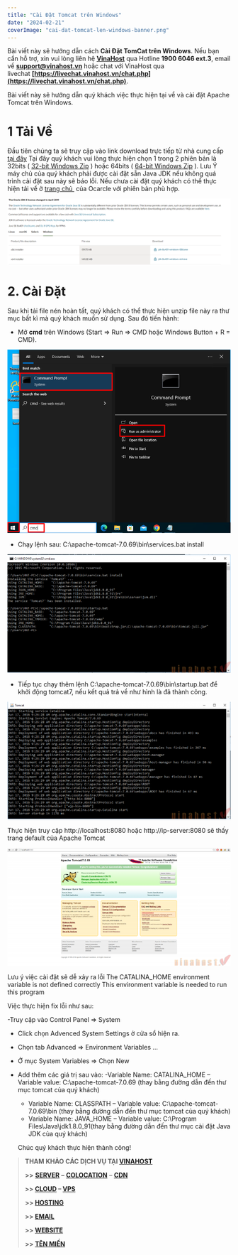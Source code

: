 ```yaml
---
title: "Cài Đặt Tomcat trên Windows"
date: "2024-02-21"
coverImage: "cai-dat-tomcat-len-windows-banner.png"
---
```


Bài viết này sẽ hướng dẫn cách **Cài Đặt TomCat trên Windows**. Nếu bạn cần hỗ trợ, xin vui lòng liên hệ [**VinaHost**](https://blog.vinahost.vn/) qua Hotline **1900 6046 ext.3**, email về **support@vinahost.vn** hoặc chat với VinaHost qua livechat **[https://livechat.vinahost.vn/chat.php](https://livechat.vinahost.vn/chat.php)**.

Bài viết này sẽ hướng dẫn quý khách việc thực hiện tại về và cài đặt Apache Tomcat trên Windows.

# 1 Tải Về
Đầu tiên chúng ta sẽ truy cập vào link download trực tiếp từ nhà cung cấp <a href="http://tomcat.apache.org/download-70.cgi" target="_blank" rel="noopener">tại đây</a>
Tại đây quý khách vui lòng thực hiện chọn 1 trong 2 phiên bản là 32bits  ( <a href ="https://dlcdn.apache.org/tomcat/tomcat-8/v8.5.99/bin/apache-tomcat-8.5.99-windows-x86.zip" rel="nofollow noopener" target="_blank">32-bit Windows Zip</a> ) hoặc 64bits ( <a href ="https://dlcdn.apache.org/tomcat/tomcat-8/v8.5.99/bin/apache-tomcat-8.5.99-windows-x86.zip" rel="nofollow noopener" target="_blank">64-bit Windows Zip</a> ).
 Lưu Ý máy chủ của quý khách phải được cài đặt sẵn Java JDK nếu không quá trình cài đặt sau này sẽ báo lỗi. Nếu chưa cài đặt quý khách có thể thực hiện tải về ở <a href="http://www.oracle.com/technetwork/java/javase/downloads/jdk8-downloads-2133151.html" target="_blank" rel="noopener">trang chủ&nbsp;</a> của Ocarcle với phiên bản phù hợp.

 ![alt text](images/Cai-dat-tomcat-tren-Windows.png)

 # 2. Cài Đặt
 Sau khi tải file nén hoàn tất, quý khách có thể thực hiện unzip file này ra thư mục bất kì mà quý khách muốn sử dụng. Sau đó tiến hành:

 - Mở **cmd** trên Windows (Start => Run => CMD hoặc Windows Button + R = CMD).

 ![alt text](images/Cai-dat-tomcat-tren-windows-02.png)

 - Chạy lệnh sau: C:\apache-tomcat-7.0.69\bin\services.bat install

![alt text](images/cai-dat-tomcat-tren-windows-03.png)

- Tiếp tục chạy thêm lệnh C:\apache-tomcat-7.0.69\bin\startup.bat để khởi động tomcat7, nếu kết quả trả về như hình là đã thành công.

![alt text](images/cai-dat-tomcat-tren-windows-04.png)

Thực hiện truy cập http://localhost:8080 hoặc http://ip-server:8080 sẽ thấy trang default của Apache Tomcat

![alt text](images/cai-dat-tomcat-tren-windows-05.png)

Lưu ý việc cài đặt sẽ dễ xảy ra lỗi The CATALINA_HOME environment variable is not defined correctly This environment variable is needed to run this program

Việc thực hiện fix lỗi như sau:

-Truy cập vào Control Panel => System 

- Click chọn Advenced System Settings ở cửa sổ hiện ra.

- Chọn tab Advanced => Environment Variables …

- Ở mục System Variables => Chọn New

- Add thêm các giá trị sau vào:
    -Variable Name: CATALINA_HOME – Variable value: C:\apache-tomcat-7.0.69 (thay bằng đường dẫn đến thư mục tomcat của quý khách)
    - Variable Name: CLASSPATH – Variable value: C:\apache-tomcat-7.0.69\bin (thay bằng đường dẫn đến thư mục tomcat của quý khách)
    - Variable Name: JAVA_HOME – Variable value: C:\Program Files\Java\jdk1.8.0_91(thay bằng đường dẫn đến thư mục cài đặt Java JDK của quý khách)

    Chúc quý khách thực hiện thành công!

> **THAM KHẢO CÁC DỊCH VỤ TẠI [VINAHOST](https://vinahost.vn/)**
> 
> **\>>** [**SERVER**](https://vinahost.vn/thue-may-chu-rieng/) **–** [**COLOCATION**](https://vinahost.vn/colocation.html) – [**CDN**](https://vinahost.vn/dich-vu-cdn-chuyen-nghiep)
> 
> **\>> [CLOUD](https://vinahost.vn/cloud-server-gia-re/) – [VPS](https://vinahost.vn/vps-ssd-chuyen-nghiep/)**
> 
> **\>> [HOSTING](https://vinahost.vn/wordpress-hosting)**
> 
> **\>> [EMAIL](https://vinahost.vn/email-hosting)**
> 
> **\>> [WEBSITE](http://vinawebsite.vn/)**
> 
> **\>> [TÊN MIỀN](https://vinahost.vn/ten-mien-gia-re/)**

